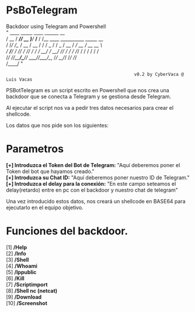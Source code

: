 # PsBoTelegram
Backdoor using Telegram and Powershell  
"   ____  _____ ____      ______     __  
   / __ \/ ___// __ )____/_  __/__  / /__   ____ __________ _____ __  
  / /_/ /\__ \/ __  / __ \/ / / _ \/ / _ \/ __  / ___/ __  / __  __ \  
 / ____/___/ / /_/ / /_/ / / /  __/ /  __/ /_/ / /  / /_/ / / / / / /  
/_/    /____/_____/\____/_/  \___/_/\___/\__, /_/   \__,_/_/ /_/ /_/  
                                        /____/  "
  
                                                     v0.2 by CyberVaca @ Luis Vacas  

PSBotTelegram es un script escrito en Powershell que nos crea una backdoor que se conecta a Telegram y se gestiona desde Telegram.  

Al ejecutar el script nos va a pedir tres datos necesarios para crear el shellcode.  

Los datos que nos pide son los siguientes:  

# Parametros
**[+] Introduzca el Token del Bot de Telegram:** "Aquí deberemos poner el Token del bot que hayamos creado."  
**[+] Introduzca su Chat ID:** "Aquí deberemos poner nuestro ID de Telegram."  
**[+] Introduzca el delay para la conexión:** "En este campo seteamos el delay(retardo) entre en pc con el backdoor y nuestro chat de telegram"   

Una vez introducido estos datos, nos creará un shellcode en BASE64 para ejecutarlo en el equipo objetivo.  

# Funciones del backdoor.

[1] **/Help**  
[2] **/Info**    
[3] **/Shell**  
[4] **/Whoami**   
[5] **/Ippublic**  
[6] **/Kill**  
[7] **/Scriptimport**  
[8] **/Shell nc (netcat)**  
[9] **/Download**  
[10] **/Screenshot**   
